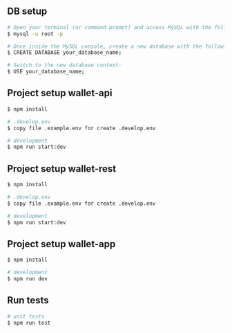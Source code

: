 ## DB setup

```bash
# Open your terminal (or command prompt) and access MySQL with the following command
$ mysql -u root -p

# Once inside the MySQL console, create a new database with the following command:
$ CREATE DATABASE your_database_name;

# Switch to the new database context:
$ USE your_database_name;
```


## Project setup wallet-api

```bash
$ npm install

# .develop.env
$ copy file .example.env for create .develop.env

# development
$ npm run start:dev
```

## Project setup wallet-rest

```bash
$ npm install

# .develop.env
$ copy file .example.env for create .develop.env

# development
$ npm run start:dev
```

## Project setup wallet-app

```bash
$ npm install

# development
$ npm run dev
```

## Run tests

```bash
# unit tests
$ npm run test
```
